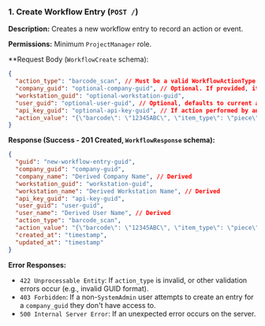 ### 1. Create Workflow Entry (`POST /`)

**Description:** Creates a new workflow entry to record an action or event.

**Permissions:** Minimum `ProjectManager` role.

**Request Body (`WorkflowCreate` schema):
```json
{
  "action_type": "barcode_scan", // Must be a valid WorkflowActionType
  "company_guid": "optional-company-guid", // Optional. If provided, its access is validated. If omitted, defaults to the authenticated user's company.
  "workstation_guid": "optional-workstation-guid",
  "user_guid": "optional-user-guid", // Optional, defaults to current authenticated user
  "api_key_guid": "optional-api-key-guid", // If action performed by an API key
  "action_value": "{\"barcode\": \"12345ABC\", \"item_type\": \"piece\"}" // Optional JSON string or simple string
}
```

**Response (Success - 201 Created, `WorkflowResponse` schema):**
```json
{
  "guid": "new-workflow-entry-guid",
  "company_guid": "company-guid",
  "company_name": "Derived Company Name", // Derived
  "workstation_guid": "workstation-guid",
  "workstation_name": "Derived Workstation Name", // Derived
  "api_key_guid": "api-key-guid",
  "user_guid": "user-guid",
  "user_name": "Derived User Name", // Derived
  "action_type": "barcode_scan",
  "action_value": "{\"barcode\": \"12345ABC\", \"item_type\": \"piece\"}",
  "created_at": "timestamp",
  "updated_at": "timestamp"
}
```

**Error Responses:**
*   `422 Unprocessable Entity`: If `action_type` is invalid, or other validation errors occur (e.g., invalid GUID format).
*   `403 Forbidden`: If a non-`SystemAdmin` user attempts to create an entry for a `company_guid` they don't have access to.
*   `500 Internal Server Error`: If an unexpected error occurs on the server. 